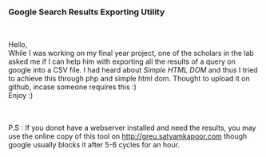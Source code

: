 <h3>Google Search Results Exporting Utility</h3>
<br>
<p>Hello, <br> While I was working on my final year project, one of the scholars in the lab
asked me if I can help him with exporting all the results of a query on google into a CSV file. I had heard about <i>Simple HTML DOM</i>
and thus I tried to achieve this through php and simple html dom. Thought to upload it on github, incase someone requires this :)
<br>
Enjoy :)

<br><br>
P.S : If you donot have a webserver installed and need the results, you may use the
online copy of this tool on <a href="http://greu.satyamkapoor.com">http://greu.satyamkapoor.com</a> though google usually blocks it after 5-6 cycles for an hour. <br>
</p>
